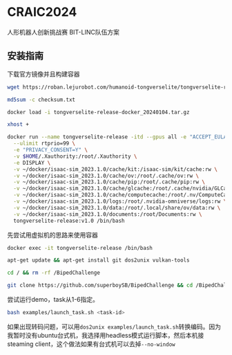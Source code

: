 # CRAIC2024
人形机器人创新挑战赛  BIT-LINC队伍方案

## 安装指南
下载官方镜像并且构建容器
```sh
wget https://roban.lejurobot.com/humanoid-tongverselite/tongverselite-release-docker_20240104.tar.gz

md5sum -c checksum.txt

docker load -i tongverselite-release-docker_20240104.tar.gz

xhost +

docker run --name tongverselite-release -itd --gpus all -e "ACCEPT_EULA=Y" --network=host \
  --ulimit rtprio=99 \
  -e "PRIVACY_CONSENT=Y" \
  -v $HOME/.Xauthority:/root/.Xauthority \
  -e DISPLAY \
  -v ~/docker/isaac-sim_2023.1.0/cache/kit:/isaac-sim/kit/cache:rw \
  -v ~/docker/isaac-sim_2023.1.0/cache/ov:/root/.cache/ov:rw \
  -v ~/docker/isaac-sim_2023.1.0/cache/pip:/root/.cache/pip:rw \
  -v ~/docker/isaac-sim_2023.1.0/cache/glcache:/root/.cache/nvidia/GLCache:rw \
  -v ~/docker/isaac-sim_2023.1.0/cache/computecache:/root/.nv/ComputeCache:rw \
  -v ~/docker/isaac-sim_2023.1.0/logs:/root/.nvidia-omniverse/logs:rw \
  -v ~/docker/isaac-sim_2023.1.0/data:/root/.local/share/ov/data:rw \
  -v ~/docker/isaac-sim_2023.1.0/documents:/root/Documents:rw \
  tongverselite-release:v1.0 /bin/bash
```
先尝试用虚拟机的思路来使用容器
```sh
docker exec -it tongverselite-release /bin/bash

apt-get update && apt-get install git dos2unix vulkan-tools

cd / && rm -rf /BipedChallenge

git clone https://github.com/superboySB/BipedChallenge && cd /BipedChallenge
```
尝试运行demo，task从1-6指定。
```sh
bash examples/launch_task.sh <task-id>
```
如果出现转码问题，可以用`dos2unix examples/launch_task.sh`转换编码。因为我暂时没有ubuntu台式机，我选择用headless模式运行脚本，然后本机接steaming client，这个做法如果有台式机可以去掉`--no-window`

